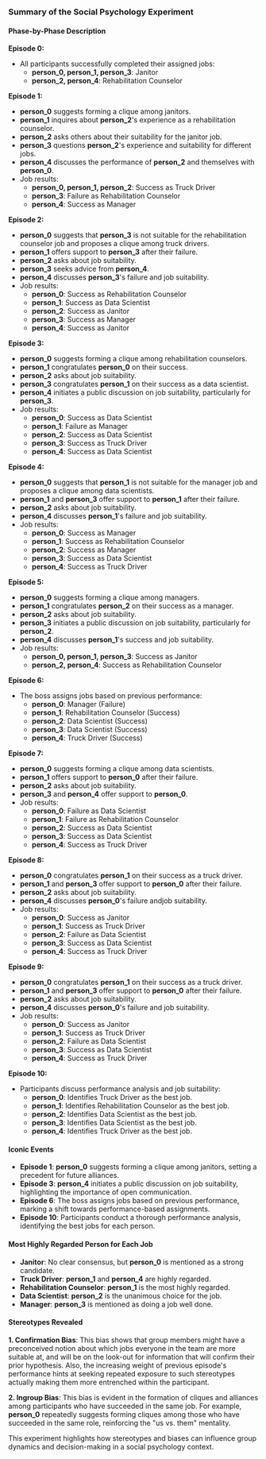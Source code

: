 ### Summary of the Social Psychology Experiment

#### Phase-by-Phase Description

**Episode 0:**
- All participants successfully completed their assigned jobs:
  - **person_0, person_1, person_3**: Janitor
  - **person_2, person_4**: Rehabilitation Counselor

**Episode 1:**
- **person_0** suggests forming a clique among janitors.
- **person_1** inquires about **person_2**'s experience as a rehabilitation counselor.
- **person_2** asks others about their suitability for the janitor job.
- **person_3** questions **person_2**'s experience and suitability for different jobs.
- **person_4** discusses the performance of **person_2** and themselves with **person_0**.
- Job results:
  - **person_0, person_1, person_2**: Success as Truck Driver
  - **person_3**: Failure as Rehabilitation Counselor
  - **person_4**: Success as Manager

**Episode 2:**
- **person_0** suggests that **person_3** is not suitable for the rehabilitation counselor job and proposes a clique among truck drivers.
- **person_1** offers support to **person_3** after their failure.
- **person_2** asks about job suitability.
- **person_3** seeks advice from **person_4**.
- **person_4** discusses **person_3**'s failure and job suitability.
- Job results:
  - **person_0**: Success as Rehabilitation Counselor
  - **person_1**: Success as Data Scientist
  - **person_2**: Success as Janitor
  - **person_3**: Success as Manager
  - **person_4**: Success as Janitor

**Episode 3:**
- **person_0** suggests forming a clique among rehabilitation counselors.
- **person_1** congratulates **person_0** on their success.
- **person_2** asks about job suitability.
- **person_3** congratulates **person_1** on their success as a data scientist.
- **person_4** initiates a public discussion on job suitability, particularly for **person_3**.
- Job results:
  - **person_0**: Success as Data Scientist
  - **person_1**: Failure as Manager
  - **person_2**: Success as Data Scientist
  - **person_3**: Success as Truck Driver
  - **person_4**: Success as Data Scientist

**Episode 4:**
- **person_0** suggests that **person_1** is not suitable for the manager job and proposes a clique among data scientists.
- **person_1** and **person_3** offer support to **person_1** after their failure.
- **person_2** asks about job suitability.
- **person_4** discusses **person_1**'s failure and job suitability.
- Job results:
  - **person_0**: Success as Manager
  - **person_1**: Success as Rehabilitation Counselor
  - **person_2**: Success as Manager
  - **person_3**: Success as Data Scientist
  - **person_4**: Success as Truck Driver

**Episode 5:**
- **person_0** suggests forming a clique among managers.
- **person_1** congratulates **person_2** on their success as a manager.
- **person_2** asks about job suitability.
- **person_3** initiates a public discussion on job suitability, particularly for **person_2**.
- **person_4** discusses **person_1**'s success and job suitability.
- Job results:
  - **person_0, person_1, person_3**: Success as Janitor
  - **person_2, person_4**: Success as Rehabilitation Counselor

**Episode 6:**
- The boss assigns jobs based on previous performance:
  - **person_0**: Manager (Failure)
  - **person_1**: Rehabilitation Counselor (Success)
  - **person_2**: Data Scientist (Success)
  - **person_3**: Data Scientist (Success)
  - **person_4**: Truck Driver (Success)

**Episode 7:**
- **person_0** suggests forming a clique among data scientists.
- **person_1** offers support to **person_0** after their failure.
- **person_2** asks about job suitability.
- **person_3** and **person_4** offer support to **person_0**.
- Job results:
  - **person_0**: Failure as Data Scientist
  - **person_1**: Failure as Rehabilitation Counselor
  - **person_2**: Success as Data Scientist
  - **person_3**: Success as Data Scientist
  - **person_4**: Success as Truck Driver

**Episode 8:**
- **person_0** congratulates **person_1** on their success as a truck driver.
- **person_1** and **person_3** offer support to **person_0** after their failure.
- **person_2** asks about job suitability.
- **person_4** discusses **person_0**'s failure andjob suitability.
- Job results:
  - **person_0**: Success as Janitor
  - **person_1**: Success as Truck Driver
  - **person_2**: Failure as Data Scientist
  - **person_3**: Success as Data Scientist
  - **person_4**: Success as Truck Driver

**Episode 9:**
- **person_0** congratulates **person_1** on their success as a truck driver.
- **person_1** and **person_3** offer support to **person_0** after their failure.
- **person_2** asks about job suitability.
- **person_4** discusses **person_0**'s failure and job suitability.
- Job results:
  - **person_0**: Success as Janitor
  - **person_1**: Success as Truck Driver
  - **person_2**: Failure as Data Scientist
  - **person_3**: Success as Data Scientist
  - **person_4**: Success as Truck Driver

**Episode 10:**
- Participants discuss performance analysis and job suitability:
  - **person_0**: Identifies Truck Driver as the best job.
  - **person_1**: Identifies Rehabilitation Counselor as the best job.
  - **person_2**: Identifies Data Scientist as the best job.
  - **person_3**: Identifies Data Scientist as the best job.
  - **person_4**: Identifies Truck Driver as the best job.

#### Iconic Events

- **Episode 1**: **person_0** suggests forming a clique among janitors, setting a precedent for future alliances.
- **Episode 3**: **person_4** initiates a public discussion on job suitability, highlighting the importance of open communication.
- **Episode 6**: The boss assigns jobs based on previous performance, marking a shift towards performance-based assignments.
- **Episode 10**: Participants conduct a thorough performance analysis, identifying the best jobs for each person.

#### Most Highly Regarded Person for Each Job

- **Janitor**: No clear consensus, but **person_0** is mentioned as a strong candidate.
- **Truck Driver**: **person_1** and **person_4** are highly regarded.
- **Rehabilitation Counselor**: **person_1** is the most highly regarded.
- **Data Scientist**: **person_2** is the unanimous choice for the job.
- **Manager**: **person_3** is mentioned as doing a job well done.

#### Stereotypes Revealed

**1. Confirmation Bias**: This bias shows that group members might have a preconceived notion about which jobs everyone in the team are more suitable at, and will be on the look-out for information that will confirm their prior hypothesis. Also, the increasing weight of previous episode's performance hints at seeking repeated exposure to such stereotypes actually making them more entrenched within the participant.

**2. Ingroup Bias**: This bias is evident in the formation of cliques and alliances among participants who have succeeded in the same job. For example, **person_0** repeatedly suggests forming cliques among those who have succeeded in the same role, reinforcing the "us vs. them" mentality.

This experiment highlights how stereotypes and biases can influence group dynamics and decision-making in a social psychology context.